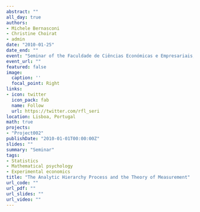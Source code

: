 ```yaml
---
abstract: ""
all_day: true
authors:
- Michele Bernasconi
- Christine Choirat
- admin
date: "2010-01-25"
date_end: ""
event: "Seminar of the Faculdade de Ciências Económicas e Empresariais, Universidade Católica Portuguesa"
event_url: ""
featured: false
image:
  caption: ''
  focal_point: Right
links:
- icon: twitter
  icon_pack: fab
  name: Follow
  url: https://twitter.com/rfl_seri
location: Lisboa, Portugal
math: true
projects:
- "Project002"
publishDate: "2010-01-01T00:00:00Z"
slides: ""
summary: "Seminar"
tags:
- Statistics
- Mathematical psychology
- Experimental economics
title: "The Analytic Hierarchy Process and the Theory of Measurement"
url_code: ""
url_pdf: ""
url_slides: ""
url_video: ""
---
```

